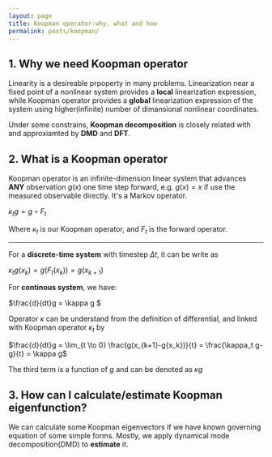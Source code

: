 ```yaml
---
layout: page
title: Koopman operator:why, what and how
permalink: posts/koopman/
---
```


## 1. Why we need Koopman operator
Linearity is a desireable prpoperty in many problems. Linearization near a fixed point of a nonlinear system provides a **local** linearization expression, while Koopman operator provides a **global** linearization expression of the system using higher(infinite) number of dimansional nonlinear coordinates.

Under some constrains, **Koopman decomposition** is closely related with and approxiamted by **DMD** and **DFT**.
## 2. What is a Koopman operator
Koopman operator is an infinite-dimension linear system that advances **ANY** observation $g(x)$ one time step forward, e.g. $g(x) = x$ if use the measured observable directly. It's a Markov operator.

$\kappa_t g = g \circ F_t$

Where $\kappa_t$ is our Koopman operator, and $F_t$ is the forward operator.

---

For a **discrete-time system** with timestep $\Delta t$, it can be write as

$\kappa_t g(x_k) = g(F_t(x_k)) = g(x_{k+1})$

For **continous system**, we have:

$\frac{d}{dt}g = \kappa g $

Operator $\kappa$ can be understand from the definition of differential, and linked with Koopman operator $\kappa_t$ by

$\frac{d}{dt}g = \lim_{t \to 0} \frac{g(x_{k+1}-g{x_k})}{t} = \frac{\kappa_t g-g}{t} = \kappa g$

The third term is a function of $g$ and can be denoted as $\kappa g$


## 3. How can I calculate/estimate Koopman eigenfunction?
We can calculate some Koopman eigenvectors if we have known governing equation of some simple forms. Mostly, we apply dynamical mode decomposition(DMD) to **estimate** it.

